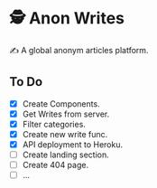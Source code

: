 # 🕵️ Anon Writes

✍️ A global anonym articles platform.

## To Do

- [x] Create Components.
- [x] Get Writes from server.
- [x] Filter categories.
- [x] Create new write func.
- [x] API deployment to Heroku.
- [ ] Create landing section.
- [ ] Create 404 page.
- [ ] ...

